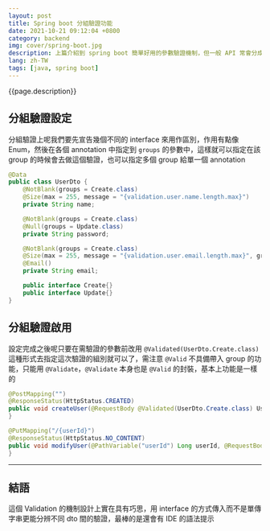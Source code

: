 ```yaml
---
layout: post
title: Spring boot 分組驗證功能
date: 2021-10-21 09:12:04 +0800
category: backend
img: cover/spring-boot.jpg
description: 上篇介紹到 spring boot 簡單好用的參數驗證機制，但一般 API 常會分成 Create 跟 Update 兩種功能，兩種功能提供的參數大致上都會相同但會有一些驗證上的差異，如果要為了分開驗證去多寫一個類別也稍嫌有點麻煩且不好維護，所以 Validation 就提供了分組驗證的機制，下面介紹一下要如何來使用
lang: zh-TW
tags: [java, spring boot]
---
```


{{page.description}}

## 分組驗證設定
分組驗證上呢我們要先宣告幾個不同的 interface 來用作區別，作用有點像 Enum，然後在各個 annotation 中指定到 `groups` 的參數中，這樣就可以指定在該 group 的時候會去做這個驗證，也可以指定多個 group 給單一個 annotation

```java
@Data
public class UserDto {
    @NotBlank(groups = Create.class)
    @Size(max = 255, message = "{validation.user.name.length.max}")
    private String name;

    @NotBlank(groups = Create.class)
    @Null(groups = Update.class)
    private String password;

    @NotBlank(groups = Create.class)
    @Size(max = 255, message = "{validation.user.email.length.max}", groups={Create.class, Update.class})
    @Email()
    private String email;

    public interface Create{}
    public interface Update{}
}
```

## 分組驗證啟用
設定完成之後呢只要在需驗證的參數前改用 `@Validated(UserDto.Create.class)` 這種形式去指定這次驗證的組別就可以了，需注意 `@Valid` 不具備帶入 group 的功能，只能用 `@Validate`，`@Validate` 本身也是 `@Valid` 的封裝，基本上功能是一樣的

```java
@PostMapping("")
@ResponseStatus(HttpStatus.CREATED)
public void createUser(@RequestBody @Validated(UserDto.Create.class) UserDto userDco){
}

@PutMapping("/{userId}")
@ResponseStatus(HttpStatus.NO_CONTENT)
public void modifyUser(@PathVariable("userId") Long userId, @RequestBody @Validated(UserDto.Update.class) UserDto userDuo) {
}
```

---

## 結語

這個 Validation 的機制設計上實在具有巧思，用 interface 的方式傳入而不是單傳字串更能分辨不同 dto 間的驗證，最棒的是還會有 IDE 的語法提示